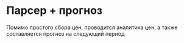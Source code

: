 # Парсер + прогноз

Помимо простого сбора цен, проводится аналитика цен, а также составляется прогноз на следующий период

